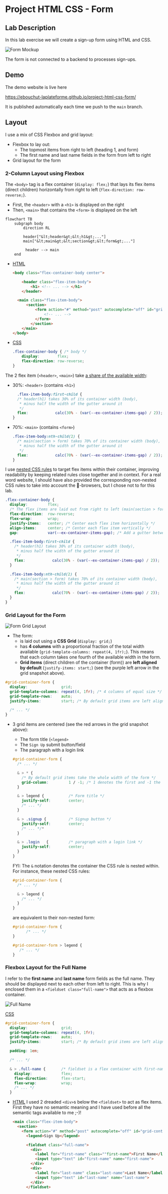 # Project HTML CSS - Form

## Lab Description

In this lab exercise we will create a sign-up form using HTML and CSS.  

![Form Mockup](img/form-mockup.png)

The form is not connected to a backend to processes sign-ups.

## Demo

The demo website is live here

https://ebouchut-laplateforme.github.io/project-html-css-form/

It is published automatically each time we push to the `main` branch.

## Layout

I use a mix of CSS Flexbox and grid layout:
- Flexbox to lay out:
    -  The topmost items from right to left (heading 1, and form)
    -  The first name and last name fields in the form from left to right
- Grid layout for the form

### 2-Column Layout using Flexbox

The `<body>` tag is a flex container (`display: flex;`) that lays its flex items (direct children) horizontally from right to left (`flex-direction: row-reverse;`).

- First, the `<header>` with a `<h1>` is displayed on the right
- Then, `<main>` that contains the `<form>` is displayed on the left

```mermaid
flowchart TB
    subgraph body
        direction RL

        header["&lt;header&gt;&lt;h1&gt;..."]
        main["&lt;main&gt;&lt;section&gt;&lt;form&gt;..."]

         header --> main
    end
```

- [HTML](https://github.com/ebouchut-laplateforme/project-html-css-form/blob/de9aa0f95999fc959570fe675cc84a0cfab4aefc/index.html#L12-L21)
  ```html
  <body class="flex-container-body center">
  
      <header class="flex-item-body">
          <h1> <!-- ... --> </h1>
      </header>

    <main class="flex-item-body">
        <section>
            <form action="#" method="post" autocomplete="off" id="grid-container-form">
                <!-- ... -->
            </form>
          </section>
      </main>
  </body>
  ```
- [CSS](https://github.com/ebouchut-laplateforme/project-html-css-form/blob/de9aa0f95999fc959570fe675cc84a0cfab4aefc/css/styles.css#L76-L78)
  ```css
  .flex-container-body { /* body */
      display:        flex;
      flex-direction: row-reverse;
  }
  ```

The 2 flex item (`<header>`, `<main>`) take [a share of the available width](https://github.com/ebouchut-laplateforme/project-html-css-form/blob/de9aa0f95999fc959570fe675cc84a0cfab4aefc/css/styles.css#L84C4-L96):
- 30%: `<header>` (contains `<h1>`)  
  ```css
    .flex-item-body:first-child {
    /* header(h1) takes 30% of its container width (body),
     * minus half the width of the gutter around it
     */
    flex:            calc(30% - (var(--ex-container-items-gap) / 2));
  }
  ```
- 70%: `<main>`   (contains  `<form>`)
  ```css
  .flex-item-body:nth-child(2) {
    /* main(section > form) takes 70% of its container width (body),
     * minus half the width of the gutter around it
     */
    flex:            calc(70% - (var(--ex-container-items-gap) / 2));
  }
  ```

I use [nested CSS rules](https://developer.mozilla.org/en-US/docs/Web/CSS/CSS_nesting/Using_CSS_nesting) to target flex items within their container, improving readability by keeping related rules close together and in context. For a real word website, I should have also provided the corresponding non-nested CSS rules to take into account the 🦕-browsers, but I chose not to for this lab.

```css
.flex-container-body {
  display:         flex;
  /* The flex items are laid out from right to left (main(section > form) ← header(h1)  */
  flex-direction:  row-reverse;
  flex-wrap:       wrap;
  justify-items:   center; /* Center each flex item horizontally */
  align-items:     center; /* Center each flex item vertically */
  gap:             var(--ex-container-items-gap); /* Add a gutter between the flex items */

  .flex-item-body:first-child {
    /* header(h1) takes 30% of its container width (body),
     * minus half the width of the gutter around it
     */
    flex:            calc(30% - (var(--ex-container-items-gap) / 2));
  }

  .flex-item-body:nth-child(2) {
    /* main(section > form) takes 70% of its container width (body),
     * minus half the width of the gutter around it
     */
    flex:            calc(70% - (var(--ex-container-items-gap) / 2));
  }
}
```

### Grid Layout for the Form

![Form Grid Layout](img/form-grid.png)

- The form:
    - is laid out using a **CSS Grid** (`display: grid;`)
     - has **4 columns** with a proportional fraction of the total width available (`grid-template-columns: repeat(4, 1fr);`). This means that each column takes one fourth of the available width in the form.
    - **Grid items** (direct children of the container (form)) are **left aligned by default** (`justify-items: start;`) (see the purple left arrow in the grid snapshot above).

```css
#grid-container-form {
  display:               grid;
  grid-template-columns: repeat(4, 1fr); /* 4 columns of equal size */
  grid-template-rows:    auto;
  justify-items:         start; /* By default grid items are left aligned */

  /* ... */
}
````

- 3 grid items are centered (see the red arrows in the grid snapshot above):
    - The form title (`<legend>`
    - The `Sign Up` submit button/field
    - The paragraph with a login link

  ```css
  #grid-container-form {
    /* ... */

    & > * {
      /* By default grid items take the whole width of the form */
      grid-column:         1 / -1; /* 1 denotes the first and -1 the last column lines */
    }

    & > legend {           /* Form title */
      justify-self:        center;
      /* ... */
    }

    & > .signup {          /* Signup button */
      justify-self:        center;
      /* ... */*
    }

    & > .login   {         /* paragraph with a login link */
      justify-self:        center;
    }
  }
  ```
  FYI: The `&` notation denotes the container the CSS rule is nested within.  
  For instance, these nested CSS rules:
  ```css
  #grid-container-form {
    /* ... */

    & > legend {
      /* ... */
    }
  }
  ```
  are equivalent to their non-nested form:
  ```css
  #grid-container-form {
        /* ... */
  }

  #grid-container-form > legend {
     /* ... */
  }
  ```

### Flexbox Layout for the Full Name

I refer to the **first name** and **last name** form fields as the full name.
They should be displayed next to each other from left to right.
This is why I enclosed them in a `<fieldset class="full-name">` that acts as a flexbox container.

![Full Name](img/full-name-flexbox.png)

[CSS](https://github.com/ebouchut-laplateforme/project-html-css-form/blob/de9aa0f95999fc959570fe675cc84a0cfab4aefc/css/styles.css#L116-L118)
  ```css
  #grid-container-form {
    display:               grid;
    grid-template-columns: repeat(4, 1fr);
    grid-template-rows:    auto;
    justify-items:         start; /* By default grid items are left aligned */

    padding: 1em;

    /* ... */

    & > .full-name {       /* fieldset is a flex container with first-name and last-name  */
      display:             flex;
      flex-direction:      flex-start;
      flex-wrap:           wrap;
      /* ... */
    }
  ```
- [HTML](https://github.com/ebouchut-laplateforme/project-html-css-form/blob/de9aa0f95999fc959570fe675cc84a0cfab4aefc/index.html#L24-L33)
  I used 2 dreaded `<div>`s below the `<fieldset>` to act as flex items. First they have no semantic meaning and I have used before all the semantic tags available to me ;-)!
  ```html
  <main class="flex-item-body">
    <section>
      <form action="#" method="post" autocomplete="off" id="grid-container-form">
        <legend>Sign Up</legend>

        <fieldset class="full-name">
          <div>
            <label for="first-name" class=""first-name">First Name</label>
            <input type="text" id="first-name" name="first-name">
          </div>
          <div>
            <label for="last-name" class="last-name">Last Name</label>
            <input type="text" id="last-name" name="last-name">
          </div>
        </fieldset>
  ```
